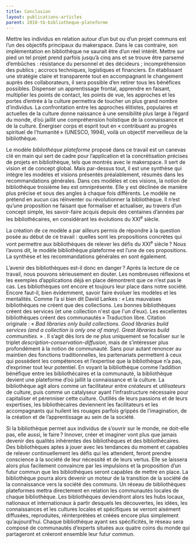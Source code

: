```yaml
---
title: Conclusion
layout: publications-articles
parent: 2018-tb-bibliotheque-plateforme
---
```


Mettre les individus en relation autour d’un but ou d’un projet communs est l’un des objectifs principaux du makerspace. Dans le cas contraire, son implémentation en bibliothèque ne saurait être d’un réel intérêt. Mettre sur pied un tel projet prend parfois jusqu’à cinq ans et se trouve être parsemé d’embûches : résistance du personnel et des décideurs ; incompréhension des publics ; accrocs techniques, logistiques et financiers. En établissant une stratégie claire et transparente tout en accompagnant le changement auprès des collaborateurs, il sera possible d’en retirer tous les bénéfices possibles. Dispenser un apprentissage frontal, apprendre en faisant, multiplier les points de contact, les points de vue, les approches et les portes d’entrée à la culture permettra de toucher un plus grand nombre d’individus. La confrontation entre les approches élitistes, populaires et actuelles de la culture donne naissance à une sensibilité plus large à l’égard du monde, d’où jaillit une compréhension holistique de la connaissance et de la culture. Énergiser corps et esprit tout en « contribuant au progrès spirituel de l'humanité » (UNESCO, 1994), voilà un objectif merveilleux de la bibliothèque.

Le modèle *bibliothèque plateforme* proposé dans ce travail est un canevas clé en main qui sert de cadre pour l’application et la concrétisation précises de projets en bibliothèque, tels que montrés avec le makerspace. Il sert de vision et de concept global. Mais par-dessus tout, il est une synthèse qui intègre les modèles et visions présentés préalablement, résumés dans les recommandations générales. Dans ces modèles et ces visions, la notion de bibliothèque troisième lieu est omniprésente. Elle y est déclinée de manière plus précise et sous des angles à chaque fois différents. Le modèle ne prétend en aucun cas réinventer ou révolutionner la bibliothèque. Il n’est qu’une proposition ne faisant que formaliser et actualiser, au travers d’un concept simple, les savoir-faire acquis depuis des centaines d’années par les bibliothécaires, en considérant les évolutions du XXI<sup>e</sup> siècle.

La création de ce modèle a par ailleurs permis de répondre à la question posée au début de ce travail : quelles sont les propositions concrètes qui vont permettre aux bibliothèques de relever les défis du XXI<sup>e</sup> siècle ? Nous l’avons dit, le modèle bibliothèque plateforme est l’une de ces propositions. La synthèse et les recommandations générales en sont également.

L’avenir des bibliothèques est-il donc en danger ? Après la lecture de ce travail, nous pouvons sérieusement en douter. Les nombreuses réflexions et les exemples d’applications déjà en place démontrent que ce n’est pas le cas. Les bibliothèques ont encore et toujours leur place dans notre société. Encore faut-il, bien évidemment, savoir faire évoluer les modèles et les mentalités. Comme l’a si bien dit David Lankes : « Les mauvaises bibliothèques ne créent que des collections. Les bonnes bibliothèques créent des services (et une collection n'est que l'un d’eux). Les excellentes bibliothèques créent des communautés » <at-note>Traduction libre. Citation originale : « <i>Bad libraries only build collections. Good libraries build services (and a collection is only one of many). Great libraries build communities.</i> »</at-note> <at-reference  title="Expect more : demanding better libraries for today's complex world" creator="Lankes, R. David" date="2012" publisher="R. David Lankes" isbn="9781477476352" itemType="book"></at-reference>. Il s’agit dès lors de ne plus uniquement se focaliser sur le triplet <i>description-conservation-diffusion</i>, mais de s’intéresser plus profondément à la notion de communauté. Sans pour autant renoncer au maintien des fonctions traditionnelles, les partenariats permettent à ceux qui possèdent les compétences et l’expertise que la bibliothèque n’a pas, d’exprimer tout leur potentiel. En voyant la bibliothèque comme l’addition bénéfique entre les bibliothécaires et la communauté, la bibliothèque devient une plateforme d’où jaillit la connaissance et la culture. La bibliothèque agit alors comme un facilitateur entre <i>créateurs</i> et <i>utilisateurs</i> de culture, puis comme un catalyseur ayant l’infrastructure nécessaire pour capitaliser et pérenniser cette culture. Outillés de leurs passions et de leurs expertises, les bibliothécaires deviennent les facilitateurs et les accompagnants qui huilent les rouages parfois grippés de l’imagination, de la création et de l’apprentissage au sein de la société.

Si la bibliothèque permet aux individus de s’ouvrir sur le monde, ne doit-elle pas, elle aussi, le faire ? Innover, créer et imaginer vont plus que jamais devenir des qualités inhérentes des bibliothèques et des bibliothécaires. Des bibliothèques aptes à jouer avec les tendances du moment et capables de relever continuellement les défis qui les attendent, feront prendre conscience à la société de leur nécessité et de leurs vertus. Elle se laissera alors plus facilement convaincre par les impulsions et la proposition d’un futur commun que les bibliothèques seront capables de mettre en place. La bibliothèque pourra alors devenir un moteur de la transition de la société de la connaissance vers la société des communs. Un réseau de bibliothèques plateformes mettra directement en relation les communautés locales de chaque bibliothèque. Les bibliothèques deviendront alors les hubs locaux, nationaux et internationaux à partir desquels les découvertes, les idées, les connaissances et les cultures locales et spécifiques se verront aisément diffusées, reproduites, réinterprétées et créées encore plus simplement qu’aujourd’hui. Chaque bibliothèque ayant ses spécificités, le réseau sera composé de communautés d’experts situées aux quatre coins du monde qui partageront et créeront ensemble leur futur commun.
